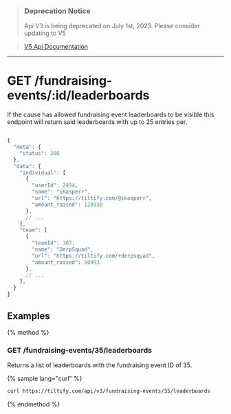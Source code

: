 >### Deprecation Notice
>Api V3 is being deprecated on July 1st, 2023. Please consider updating to V5

>[V5 Api Documentation](https://v5api.tiltify.com/api/public)

-----

# GET /fundraising-events/:id/leaderboards

If the cause has allowed fundraising event leaderboards to be visible
this endpoint will return said leaderboards with up to 25 entries per.

```js

{
  "meta": {
    "status": 200
  },
  "data": {
    "individual": [
      {
        "userId": 2494,
        "name": "iKasperr",
        "url": "https://tiltify.com/@ikasperr",
        "amount_raised": 128930
      },
      // ...
    ],
    "team": [
      {
        "teamId": 387,
        "name": "DerpSquad",
        "url": "https://tiltify.com/+derpsquad",
        "amount_raised": 50493
      },
      // ...
    ],
  }
}
```

## Examples

{% method %}
### GET /fundraising-events/35/leaderboards
Returns a list of leaderboards with the fundraising event ID of 35.

{% sample lang="curl" %}
```bash
curl https://tiltify.com/api/v3/fundraising-events/35/leaderboards
```

{% endmethod %}
